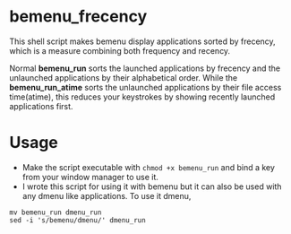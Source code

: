# bemenu_frecency
This shell script makes bemenu display applications sorted by frecency, which is a measure combining both frequency and recency. 

Normal __bemenu_run__ sorts the launched applications by frecency and the unlaunched applications by their alphabetical order. While the __bemenu_run_atime__ sorts the unlaunched applications by their file access time(atime), this reduces your keystrokes by showing recently launched applications first.

# Usage
- Make the script executable with `chmod +x bemenu_run` and bind a key from your window manager to use it.
- I wrote this script for using it with bemenu but it can also be used with any dmenu like applications. To use it dmenu,
```
mv bemenu_run dmenu_run
sed -i 's/bemenu/dmenu/' dmenu_run
```
